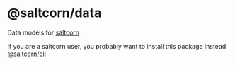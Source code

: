 # @saltcorn/data

Data models for [saltcorn](https://saltcorn.com)

If you are a saltcorn user, you probably want to install this package
instead: [@saltcorn/cli](https://www.npmjs.com/package/@saltcorn/cli)
